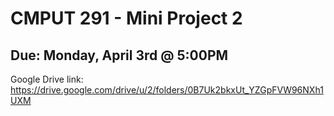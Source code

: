 # CMPUT 291 - Mini Project 2
## Due: Monday, April 3rd @ 5:00PM
Google Drive link:
https://drive.google.com/drive/u/2/folders/0B7Uk2bkxUt_YZGpFVW96NXh1UXM
